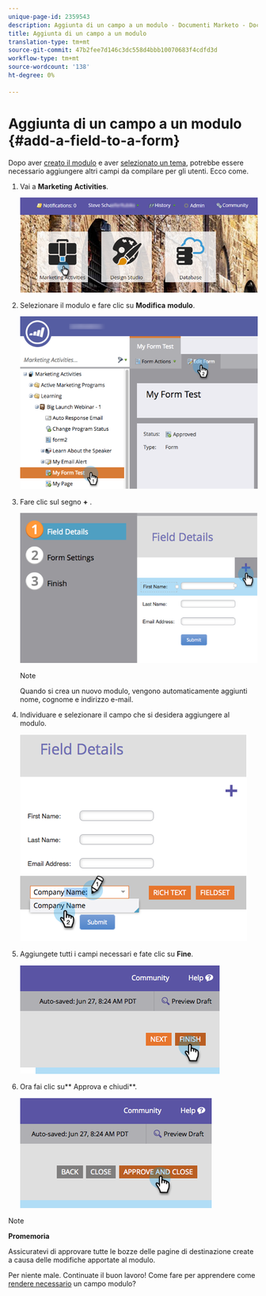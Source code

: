 ```yaml
---
unique-page-id: 2359543
description: Aggiunta di un campo a un modulo - Documenti Marketo - Documentazione prodotto
title: Aggiunta di un campo a un modulo
translation-type: tm+mt
source-git-commit: 47b2fee7d146c3dc558d4bbb10070683f4cdfd3d
workflow-type: tm+mt
source-wordcount: '138'
ht-degree: 0%

---
```



# Aggiunta di un campo a un modulo {#add-a-field-to-a-form}

Dopo aver [creato il modulo](create-a-form.md) e aver [selezionato un tema](select-a-form-theme.md), potrebbe essere necessario aggiungere altri campi da compilare per gli utenti. Ecco come.

1. Vai a **Marketing** **Activities**.

   ![](assets/login-marketing-activities-2.png)

1. Selezionare il modulo e fare clic su **Modifica** **modulo**.

   ![](assets/editform-1.png)

1. Fare clic sul segno **+** .

   ![](assets/image2014-9-15-17-18-17.png)

   >[!NOTE]
   >
   >Quando si crea un nuovo modulo, vengono automaticamente aggiunti nome, cognome e indirizzo e-mail.

1. Individuare e selezionare il campo che si desidera aggiungere al modulo.

   ![](assets/image2014-9-15-17-3a18-3a26.png)

1. Aggiungete tutti i campi necessari e fate clic su **Fine**.

   ![](assets/image2014-9-15-17-3a18-3a35.png)

1. Ora fai clic su** Approva e chiudi**.

   ![](assets/image2014-9-15-17-3a18-3a43.png)

>[!NOTE]
>
>**Promemoria**
>
>Assicuratevi di approvare tutte le bozze delle pagine di destinazione create a causa delle modifiche apportate al modulo.

Per niente male. Continuate il buon lavoro! Come fare per apprendere come [rendere necessario](make-a-form-field-required.md) un campo modulo?